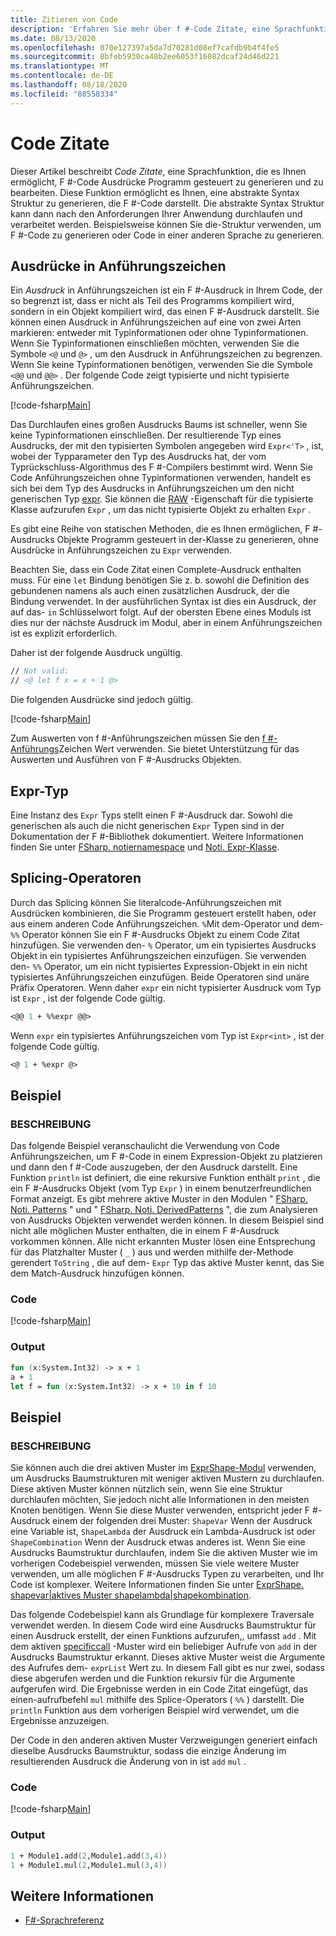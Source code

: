 ```yaml
---
title: Zitieren von Code
description: 'Erfahren Sie mehr über f #-Code Zitate, eine Sprachfunktion, die es Ihnen ermöglicht, f #-Code Ausdrücke Programm gesteuert zu generieren und zu bearbeiten.'
ms.date: 08/13/2020
ms.openlocfilehash: 070e127397a5da7d70281d08ef7cafdb9b4f4fe5
ms.sourcegitcommit: 8bfeb5930ca48b2ee6053f16082dcaf24d46d221
ms.translationtype: MT
ms.contentlocale: de-DE
ms.lasthandoff: 08/18/2020
ms.locfileid: "88558334"
---
```

# <a name="code-quotations"></a>Code Zitate

Dieser Artikel beschreibt *Code Zitate*, eine Sprachfunktion, die es Ihnen ermöglicht, F #-Code Ausdrücke Programm gesteuert zu generieren und zu bearbeiten. Diese Funktion ermöglicht es Ihnen, eine abstrakte Syntax Struktur zu generieren, die F #-Code darstellt. Die abstrakte Syntax Struktur kann dann nach den Anforderungen Ihrer Anwendung durchlaufen und verarbeitet werden. Beispielsweise können Sie die-Struktur verwenden, um F #-Code zu generieren oder Code in einer anderen Sprache zu generieren.

## <a name="quoted-expressions"></a>Ausdrücke in Anführungszeichen

Ein *Ausdruck* in Anführungszeichen ist ein F #-Ausdruck in Ihrem Code, der so begrenzt ist, dass er nicht als Teil des Programms kompiliert wird, sondern in ein Objekt kompiliert wird, das einen F #-Ausdruck darstellt. Sie können einen Ausdruck in Anführungszeichen auf eine von zwei Arten markieren: entweder mit Typinformationen oder ohne Typinformationen. Wenn Sie Typinformationen einschließen möchten, verwenden Sie die Symbole `<@` und `@>` , um den Ausdruck in Anführungszeichen zu begrenzen. Wenn Sie keine Typinformationen benötigen, verwenden Sie die Symbole `<@@` und `@@>` . Der folgende Code zeigt typisierte und nicht typisierte Anführungszeichen.

[!code-fsharp[Main](~/samples/snippets/fsharp/lang-ref-3/snippet501.fs)]

Das Durchlaufen eines großen Ausdrucks Baums ist schneller, wenn Sie keine Typinformationen einschließen. Der resultierende Typ eines Ausdrucks, der mit den typisierten Symbolen angegeben wird `Expr<'T>` , ist, wobei der Typparameter den Typ des Ausdrucks hat, der vom Typrückschluss-Algorithmus des F #-Compilers bestimmt wird. Wenn Sie Code Anführungszeichen ohne Typinformationen verwenden, handelt es sich bei dem Typ des Ausdrucks in Anführungszeichen um den nicht generischen Typ [expr](https://fsharp.github.io/fsharp-core-docs/reference/fsharp-quotations-fsharpexpr.html). Sie können die [RAW](https://fsharp.github.io/fsharp-core-docs/reference/fsharp-quotations-fsharpexpr-1.html#Raw) -Eigenschaft für die typisierte Klasse aufzurufen `Expr` , um das nicht typisierte Objekt zu erhalten `Expr` .

Es gibt eine Reihe von statischen Methoden, die es Ihnen ermöglichen, F #-Ausdrucks Objekte Programm gesteuert in der-Klasse zu generieren, ohne Ausdrücke in Anführungszeichen zu `Expr` verwenden.

Beachten Sie, dass ein Code Zitat einen Complete-Ausdruck enthalten muss. Für eine `let` Bindung benötigen Sie z. b. sowohl die Definition des gebundenen namens als auch einen zusätzlichen Ausdruck, der die Bindung verwendet. In der ausführlichen Syntax ist dies ein Ausdruck, der auf das- `in` Schlüsselwort folgt. Auf der obersten Ebene eines Moduls ist dies nur der nächste Ausdruck im Modul, aber in einem Anführungszeichen ist es explizit erforderlich.

Daher ist der folgende Ausdruck ungültig.

```fsharp
// Not valid:
// <@ let f x = x + 1 @>
```

Die folgenden Ausdrücke sind jedoch gültig.

[!code-fsharp[Main](~/samples/snippets/fsharp/lang-ref-3/snippet502.fs)]

Zum Auswerten von f #-Anführungszeichen müssen Sie den [f #-Anführungs](https://github.com/fsprojects/FSharp.Quotations.Evaluator)Zeichen Wert verwenden. Sie bietet Unterstützung für das Auswerten und Ausführen von F #-Ausdrucks Objekten.

## <a name="expr-type"></a>Expr-Typ

Eine Instanz des `Expr` Typs stellt einen F #-Ausdruck dar. Sowohl die generischen als auch die nicht generischen `Expr` Typen sind in der Dokumentation der F #-Bibliothek dokumentiert. Weitere Informationen finden Sie unter [FSharp. notiernamespace](https://fsharp.github.io/fsharp-core-docs/reference/fsharp-quotations.html) und [Noti. Expr-Klasse](https://fsharp.github.io/fsharp-core-docs/reference/fsharp-quotations-fsharpexpr.html).

## <a name="splicing-operators"></a>Splicing-Operatoren

Durch das Splicing können Sie literalcode-Anführungszeichen mit Ausdrücken kombinieren, die Sie Programm gesteuert erstellt haben, oder aus einem anderen Code Anführungszeichen. `%`Mit dem-Operator und dem- `%%` Operator können Sie ein F #-Ausdrucks Objekt zu einem Code Zitat hinzufügen. Sie verwenden den- `%` Operator, um ein typisiertes Ausdrucks Objekt in ein typisiertes Anführungszeichen einzufügen. Sie verwenden den- `%%` Operator, um ein nicht typisiertes Expression-Objekt in ein nicht typisiertes Anführungszeichen einzufügen. Beide Operatoren sind unäre Präfix Operatoren. Wenn daher `expr` ein nicht typisierter Ausdruck vom Typ ist `Expr` , ist der folgende Code gültig.

```fsharp
<@@ 1 + %%expr @@>
```

Wenn `expr` ein typisiertes Anführungszeichen vom Typ ist `Expr<int>` , ist der folgende Code gültig.

```fsharp
<@ 1 + %expr @>
```

## <a name="example"></a>Beispiel

### <a name="description"></a>BESCHREIBUNG

Das folgende Beispiel veranschaulicht die Verwendung von Code Anführungszeichen, um F #-Code in einem Expression-Objekt zu platzieren und dann den f #-Code auszugeben, der den Ausdruck darstellt. Eine Funktion `println` ist definiert, die eine rekursive Funktion enthält `print` , die ein F #-Ausdrucks Objekt (vom Typ `Expr` ) in einem benutzerfreundlichen Format anzeigt. Es gibt mehrere aktive Muster in den Modulen " [FSharp. Noti. Patterns](https://fsharp.github.io/fsharp-core-docs/reference/fsharp-quotations-patternsmodule.html) " und " [FSharp. Noti. DerivedPatterns](https://fsharp.github.io/fsharp-core-docs/reference/fsharp-quotations-derivedpatternsmodule.html) ", die zum Analysieren von Ausdrucks Objekten verwendet werden können. In diesem Beispiel sind nicht alle möglichen Muster enthalten, die in einem F #-Ausdruck vorkommen können. Alle nicht erkannten Muster lösen eine Entsprechung für das Platzhalter Muster ( `_` ) aus und werden mithilfe der-Methode gerendert `ToString` , die auf dem- `Expr` Typ das aktive Muster kennt, das Sie dem Match-Ausdruck hinzufügen können.

### <a name="code"></a>Code

[!code-fsharp[Main](~/samples/snippets/fsharp/lang-ref-3/snippet601.fs)]

### <a name="output"></a>Output

```fsharp
fun (x:System.Int32) -> x + 1
a + 1
let f = fun (x:System.Int32) -> x + 10 in f 10
```

## <a name="example"></a>Beispiel

### <a name="description"></a>BESCHREIBUNG

Sie können auch die drei aktiven Muster im [ExprShape-Modul](https://fsharp.github.io/fsharp-core-docs/reference/fsharp-quotations-exprshapemodule.html) verwenden, um Ausdrucks Baumstrukturen mit weniger aktiven Mustern zu durchlaufen. Diese aktiven Muster können nützlich sein, wenn Sie eine Struktur durchlaufen möchten, Sie jedoch nicht alle Informationen in den meisten Knoten benötigen. Wenn Sie diese Muster verwenden, entspricht jeder F #-Ausdruck einem der folgenden drei Muster: `ShapeVar` Wenn der Ausdruck eine Variable ist, `ShapeLambda` der Ausdruck ein Lambda-Ausdruck ist oder `ShapeCombination` Wenn der Ausdruck etwas anderes ist. Wenn Sie eine Ausdrucks Baumstruktur durchlaufen, indem Sie die aktiven Muster wie im vorherigen Codebeispiel verwenden, müssen Sie viele weitere Muster verwenden, um alle möglichen F #-Ausdrucks Typen zu verarbeiten, und Ihr Code ist komplexer. Weitere Informationen finden Sie unter [ExprShape. shapevar&#124;aktives Muster shapelambda&#124;shapekombination](https://fsharp.github.io/fsharp-core-docs/reference/fsharp-quotations-exprshapemodule.html#(%20|ShapeVar|ShapeLambda|ShapeCombination|%20)).

Das folgende Codebeispiel kann als Grundlage für komplexere Traversale verwendet werden. In diesem Code wird eine Ausdrucks Baumstruktur für einen Ausdruck erstellt, der einen Funktions aufzurufen,, umfasst `add` . Mit dem aktiven [specificcall](https://fsharp.github.io/fsharp-core-docs/reference/fsharp-quotations-derivedpatternsmodule.html#(%20|SpecificCall|_|%20)) -Muster wird ein beliebiger Aufrufe von `add` in der Ausdrucks Baumstruktur erkannt. Dieses aktive Muster weist die Argumente des Aufrufes dem- `exprList` Wert zu. In diesem Fall gibt es nur zwei, sodass diese abgerufen werden und die Funktion rekursiv für die Argumente aufgerufen wird. Die Ergebnisse werden in ein Code Zitat eingefügt, das einen-aufrufbefehl `mul` mithilfe des Splice-Operators ( `%%` ) darstellt. Die `println` Funktion aus dem vorherigen Beispiel wird verwendet, um die Ergebnisse anzuzeigen.

Der Code in den anderen aktiven Muster Verzweigungen generiert einfach dieselbe Ausdrucks Baumstruktur, sodass die einzige Änderung im resultierenden Ausdruck die Änderung von in ist `add` `mul` .

### <a name="code"></a>Code

[!code-fsharp[Main](~/samples/snippets/fsharp/lang-ref-3/snippet701.fs)]

### <a name="output"></a>Output

```fsharp
1 + Module1.add(2,Module1.add(3,4))
1 + Module1.mul(2,Module1.mul(3,4))
```

## <a name="see-also"></a>Weitere Informationen

- [F#-Sprachreferenz](index.md)
